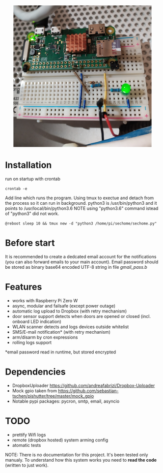 <p align="center">
  <img src="rpi0w-sechome.jpg" width="450" title="rpi0w wiring">
</p>

# Installation 

run on startup with crontab

``` crontab -e ```

Add line which runs the program. Using tmux to exectue and detach from 
the process so it can run in background.
python3 is /usr/bin/python3 and it points to /usr/local/bin/python3.6
NOTE using "python3.6" command istead of "python3" did not work.

``` @reboot sleep 10 && tmux new -d "python3 /home/pi/sechome/sechome.py" ```

# Before start
It is recommended to create a dedcated email account for the notifications (you can also forward emails to your main account). Email password should be stored as binary base64 encoded UTF-8 string in file *gmail_pass.b*

# Features
* works with Raspberry Pi Zero W
* async, modular and failsafe (except power outage)
* automatic log upload to Dropbox (with retry mechanism)
* door sensor support detects when doors are opened or closed (incl. onboard LED indication)
* WLAN scanner detects and logs devices outside whitelist
* SMS/E-mail notification\* (with retry mechanism)
* arm/disarm by cron expressions
* rolling logs support

\*email password read in runtime, but stored encrypted

# Dependencies
* DropboxUploader https://github.com/andreafabrizi/Dropbox-Uploader
* Mock gpio taken from https://github.com/sebastian-tschen/pishutter/tree/master/mock_gpio
* Notable pypi packages: pycron, smtp, email, asyncio

# TODO
* prettify Wifi logs
* remote (dropbox hosted) system arming config
* atomatic tests

NOTE:
There is no documentation for this project. It's been tested only manualy. To understand how this system works you need to **read the code** (written to just work).
